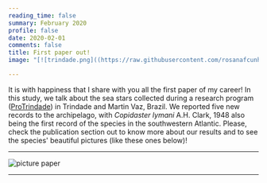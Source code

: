 ```yaml
--- 
reading_time: false
summary: February 2020
profile: false
date: 2020-02-01
comments: false
title: First paper out!
image: "[![trindade.png]((https://raw.githubusercontent.com/rosanafcunha/rosanafcunha/master/static/media/trindade.png)](https://rosanacunha.netlify.app/post/getting-started/firstpaper/)"

---
```


It is with happiness that I share with you all the first paper of my career! In this study, we talk about the sea stars collected during a research program ([ProTrindade](https://www.marinha.mil.br/secirm/sites/www.marinha.mil.br.secirm/files/publicacoes/protrindade/protrindade-10anos.pdf)) in Trindade and Martin Vaz, Brazil. We reported five new records to the archipelago, with _Copidaster lymani_ A.H. Clark, 1948 also being the first record of the species in the southwestern Atlantic. Please, check the publication section out to know more about our results and to see the species' beautiful pictures (like these ones below)! 

---
![picture paper](https://raw.githubusercontent.com/rosanafcunha/rosanafcunha/master/static/media/trindade.png "Paper 2020")

---
